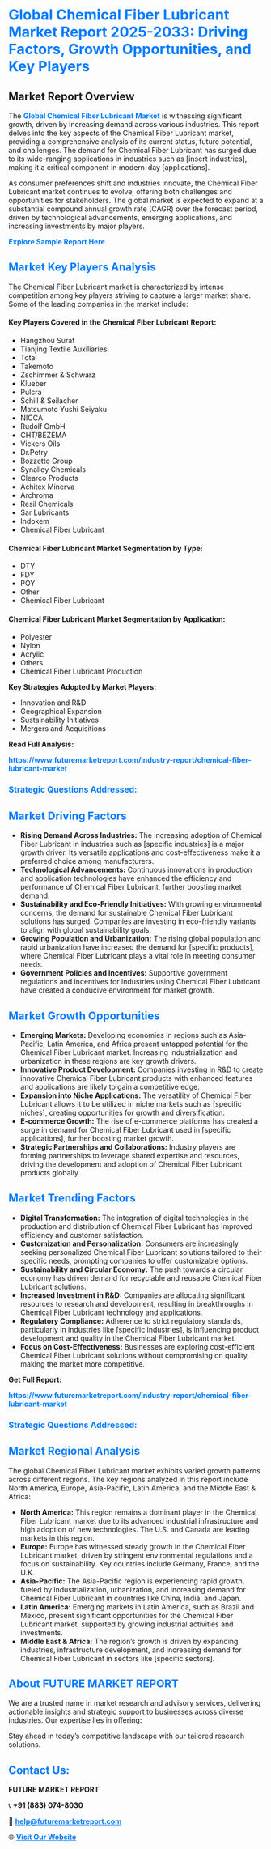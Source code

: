 <h1 style="color: #007BFF;">Global Chemical Fiber Lubricant Market Report 2025-2033: Driving Factors, Growth Opportunities, and Key Players</h1>

<section id="overview">
<h2>Market Report Overview</h2>
<p>The <a href="https://www.futuremarketreport.com/industry-report/chemical-fiber-lubricant-market" style="color: #007BFF; text-decoration: none;"><strong>Global Chemical Fiber Lubricant Market</strong></a> is witnessing significant growth, driven by increasing demand across various industries. This report delves into the key aspects of the Chemical Fiber Lubricant market, providing a comprehensive analysis of its current status, future potential, and challenges. The demand for Chemical Fiber Lubricant has surged due to its wide-ranging applications in industries such as [insert industries], making it a critical component in modern-day [applications].</p>
<p>As consumer preferences shift and industries innovate, the Chemical Fiber Lubricant market continues to evolve, offering both challenges and opportunities for stakeholders. The global market is expected to expand at a substantial compound annual growth rate (CAGR) over the forecast period, driven by technological advancements, emerging applications, and increasing investments by major players.</p>
</section>

<section id="overview">
<p><a href="https://www.futuremarketreport.com/request-sample/reportId=110553" style="color: #007BFF; text-decoration: none;"><strong>Explore Sample Report Here</strong></a></p>
</section>

<section id="key-players">
<h2 style="color: #007BFF;">Market Key Players Analysis</h2>
<p>The Chemical Fiber Lubricant market is characterized by intense competition among key players striving to capture a larger market share. Some of the leading companies in the market include:</p>
<h4>Key Players Covered in the Chemical Fiber Lubricant Report:</h4>
<ul><li>Hangzhou Surat</li><li>Tianjing Textile Auxiliaries</li><li>Total</li><li>Takemoto</li><li>Zschimmer &amp; Schwarz</li><li>Klueber</li><li>Pulcra</li><li>Schill &amp; Seilacher</li><li>Matsumoto Yushi Seiyaku</li><li>NICCA</li><li>Rudolf GmbH</li><li>CHT/BEZEMA</li><li>Vickers Oils</li><li>Dr.Petry</li><li>Bozzetto Group</li><li>Synalloy Chemicals</li><li>Clearco Products</li><li>Achitex Minerva</li><li>Archroma</li><li>Resil Chemicals</li><li>Sar Lubricants</li><li>Indokem</li><li>Chemical Fiber Lubricant</li></ul>
<h4>Chemical Fiber Lubricant Market Segmentation by Type:</h4>
<ul><li>DTY</li><li>FDY</li><li>POY</li><li>Other</li><li>Chemical Fiber Lubricant</li></ul>

<h4>Chemical Fiber Lubricant Market Segmentation by Application:</h4>
<ul><li>Polyester</li><li>Nylon</li><li>Acrylic</li><li>Others</li><li>Chemical Fiber Lubricant Production</li></ul>
<p><strong>Key Strategies Adopted by Market Players:</strong></p>
<ul>
<li>Innovation and R&D</li>
<li>Geographical Expansion</li>
<li>Sustainability Initiatives</li>
<li>Mergers and Acquisitions</li>
</ul>
</section>

<section>
<p><strong>Read Full Analysis: </strong></p><a href="https://www.futuremarketreport.com/industry-report/chemical-fiber-lubricant-market" style="color: #007BFF; text-decoration: none;"><strong>https://www.futuremarketreport.com/industry-report/chemical-fiber-lubricant-market</strong></a>
<h3 style="color: #007BFF;">Strategic Questions Addressed:</h3>
</section>

<section id="driving-factors">
<h2 style="color: #007BFF;">Market Driving Factors</h2>
<ul>
<li><strong>Rising Demand Across Industries:</strong> The increasing adoption of Chemical Fiber Lubricant in industries such as [specific industries] is a major growth driver. Its versatile applications and cost-effectiveness make it a preferred choice among manufacturers.</li>
<li><strong>Technological Advancements:</strong> Continuous innovations in production and application technologies have enhanced the efficiency and performance of Chemical Fiber Lubricant, further boosting market demand.</li>
<li><strong>Sustainability and Eco-Friendly Initiatives:</strong> With growing environmental concerns, the demand for sustainable Chemical Fiber Lubricant solutions has surged. Companies are investing in eco-friendly variants to align with global sustainability goals.</li>
<li><strong>Growing Population and Urbanization:</strong> The rising global population and rapid urbanization have increased the demand for [specific products], where Chemical Fiber Lubricant plays a vital role in meeting consumer needs.</li>
<li><strong>Government Policies and Incentives:</strong> Supportive government regulations and incentives for industries using Chemical Fiber Lubricant have created a conducive environment for market growth.</li>
</ul>
</section>

<section id="growth-opportunities">
<h2 style="color: #007BFF;">Market Growth Opportunities</h2>
<ul>
<li><strong>Emerging Markets:</strong> Developing economies in regions such as Asia-Pacific, Latin America, and Africa present untapped potential for the Chemical Fiber Lubricant market. Increasing industrialization and urbanization in these regions are key growth drivers.</li>
<li><strong>Innovative Product Development:</strong> Companies investing in R&D to create innovative Chemical Fiber Lubricant products with enhanced features and applications are likely to gain a competitive edge.</li>
<li><strong>Expansion into Niche Applications:</strong> The versatility of Chemical Fiber Lubricant allows it to be utilized in niche markets such as [specific niches], creating opportunities for growth and diversification.</li>
<li><strong>E-commerce Growth:</strong> The rise of e-commerce platforms has created a surge in demand for Chemical Fiber Lubricant used in [specific applications], further boosting market growth.</li>
<li><strong>Strategic Partnerships and Collaborations:</strong> Industry players are forming partnerships to leverage shared expertise and resources, driving the development and adoption of Chemical Fiber Lubricant products globally.</li>
</ul>
</section>

<section id="trending-factors">
<h2 style="color: #007BFF;">Market Trending Factors</h2>
<ul>
<li><strong>Digital Transformation:</strong> The integration of digital technologies in the production and distribution of Chemical Fiber Lubricant has improved efficiency and customer satisfaction.</li>
<li><strong>Customization and Personalization:</strong> Consumers are increasingly seeking personalized Chemical Fiber Lubricant solutions tailored to their specific needs, prompting companies to offer customizable options.</li>
<li><strong>Sustainability and Circular Economy:</strong> The push towards a circular economy has driven demand for recyclable and reusable Chemical Fiber Lubricant solutions.</li>
<li><strong>Increased Investment in R&D:</strong> Companies are allocating significant resources to research and development, resulting in breakthroughs in Chemical Fiber Lubricant technology and applications.</li>
<li><strong>Regulatory Compliance:</strong> Adherence to strict regulatory standards, particularly in industries like [specific industries], is influencing product development and quality in the Chemical Fiber Lubricant market.</li>
<li><strong>Focus on Cost-Effectiveness:</strong> Businesses are exploring cost-efficient Chemical Fiber Lubricant solutions without compromising on quality, making the market more competitive.</li>
</ul>
</section>

<section>
<p><strong>Get Full Report: </strong></p><a href="https://www.futuremarketreport.com/industry-report/chemical-fiber-lubricant-market" style="color: #007BFF; text-decoration: none;"><strong>https://www.futuremarketreport.com/industry-report/chemical-fiber-lubricant-market</strong></a>
<h3 style="color: #007BFF;">Strategic Questions Addressed:</h3>
</section>


<section id="regional-analysis">
<h2 style="color: #007BFF;">Market Regional Analysis</h2>
<p>The global Chemical Fiber Lubricant market exhibits varied growth patterns across different regions. The key regions analyzed in this report include North America, Europe, Asia-Pacific, Latin America, and the Middle East & Africa:</p>
<ul>
<li><strong>North America:</strong> This region remains a dominant player in the Chemical Fiber Lubricant market due to its advanced industrial infrastructure and high adoption of new technologies. The U.S. and Canada are leading markets in this region.</li>
<li><strong>Europe:</strong> Europe has witnessed steady growth in the Chemical Fiber Lubricant market, driven by stringent environmental regulations and a focus on sustainability. Key countries include Germany, France, and the U.K.</li>
<li><strong>Asia-Pacific:</strong> The Asia-Pacific region is experiencing rapid growth, fueled by industrialization, urbanization, and increasing demand for Chemical Fiber Lubricant in countries like China, India, and Japan.</li>
<li><strong>Latin America:</strong> Emerging markets in Latin America, such as Brazil and Mexico, present significant opportunities for the Chemical Fiber Lubricant market, supported by growing industrial activities and investments.</li>
<li><strong>Middle East & Africa:</strong> The region’s growth is driven by expanding industries, infrastructure development, and increasing demand for Chemical Fiber Lubricant in sectors like [specific sectors].</li>
</ul>
</section>

<footer>
<h2 style="color: #007BFF;">About FUTURE MARKET REPORT</h2>
<p>We are a trusted name in market research and advisory services, delivering actionable insights and strategic support to businesses across diverse industries. Our expertise lies in offering:</p>

<p>Stay ahead in today’s competitive landscape with our tailored research solutions.</p>

<h2 style="color: #007BFF;">Contact Us:</h2>
<p><strong>FUTURE MARKET REPORT</strong></p>
<p>📞 <strong>+91 (883) 074-8030</strong></p>
<p>📧 <strong><a href="mailto:help@futuremarketreport.com" style="color: #007BFF;">help@futuremarketreport.com</a></strong></p>
<p>🌐 <strong><a href="https://www.futuremarketreport.com/" style="color: #007BFF;">Visit Our Website</a></strong></p>
</footer>